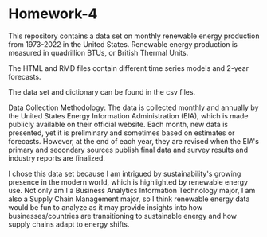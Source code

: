 # Homework-4
This repository contains a data set on monthly renewable energy production from 1973-2022 in the United States. Renewable energy production is measured in quadrillion BTUs, or British Thermal Units.

The HTML and RMD files contain different time series models and 2-year forecasts.

The data set and dictionary can be found in the csv files.

Data Collection Methodology: The data is collected monthly and annually by the United States Energy Information Administration (EIA), which is made publicly available on their official website. Each month, new data is presented, yet it is preliminary and sometimes based on estimates or forecasts. However, at the end of each year, they are revised when the EIA's primary and secondary sources publish final data and survey results and industry reports are finalized.

I chose this data set because I am intrigued by sustainability's growing presence in the modern world, which is highlighted by renewable energy use. Not only am I a Business Analytics Information Technology major, I am also a Supply Chain Management major, so I think renewable energy data would be fun to analyze as it may provide insights into how businesses/countries are transitioning to sustainable energy and how supply chains adapt to energy shifts.
